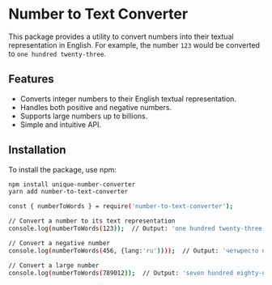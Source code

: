 # Number to Text Converter

This package provides a utility to convert numbers into their textual representation in English. For example, the number `123` would be converted to `one hundred twenty-three`.

## Features

- Converts integer numbers to their English textual representation.
- Handles both positive and negative numbers.
- Supports large numbers up to billions.
- Simple and intuitive API.

## Installation

To install the package, use npm:

```bash
npm install unique-number-converter
yarn add number-to-text-converter

const { numberToWords } = require('number-to-text-converter');

// Convert a number to its text representation
console.log(numberToWords(123));  // Output: 'one hundred twenty-three'

// Convert a negative number
console.log(numberToWords(456, {lang:'ru'))));  // Output: 'четыресто пятьдесят шесть'

// Convert a large number
console.log(numberToWords(789012));  // Output: 'seven hundred eighty-nine thousand twelve'

